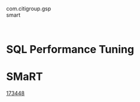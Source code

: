 com.citigroup.gsp  
smart  

<code>                                                                                                                                                                    </code>

# SQL Performance Tuning

# SMaRT
<u>[173448](https://github.com/WillaFan/Software-engineering-papers-and-tools/tree/main/ICG/scripts)</u>
